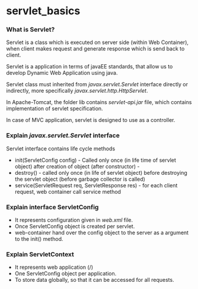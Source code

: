 # servlet_basics

### What is Servlet?

Servlet is a class which is executed on server side (within Web Container), when client makes request and generate response which is send back to client.

Servlet is a application in terms of javaEE standards, that allow us to develop Dynamic Web Application using java.

Servlet class must inherited from *javax.servlet.Servlet* interface directly or indirectly, more specifically *javax.servlet.http.HttpServlet*.

In Apache-Tomcat, the folder lib contains *servlet-api.jar* file, which contains implementation of servlet specification.

In case of MVC application, servlet is designed to use as a controller.

### Explain *javax.servlet.Servlet* interface

Servlet interface contains life cycle methods

* init(ServletConfig config) - Called only once (in life time of servlet object) after creation of object (after constructor) - 
* destroy() - called only once (in life of servlet object) before destroying the servlet object (before garbage collector is called)
* service(ServletRequest req, ServletResponse res)  - for each client request, web container call service method


### Explain interface ServletConfig

- It represents configuration given in *web.xml* file.
- Once ServletConfig object is created per servlet.
- web-container hand over the config object to the server as a argument to the init() method.

### Explain ServletContext

- It represents web application (/)
- One ServletConfig object per application.
- To store data globally, so that it can be accessed for all requests.